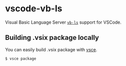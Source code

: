 # vscode-vb-ls

Visual Basic Language Server [`vb-ls`](https://github.com/CoolCoderSuper/visualbasic-language-server) support for VSCode.

## Building .vsix package locally

 You can easily build .vsix package with [vsce](https://github.com/microsoft/vscode-vsce).

```
$ vsce package
```
